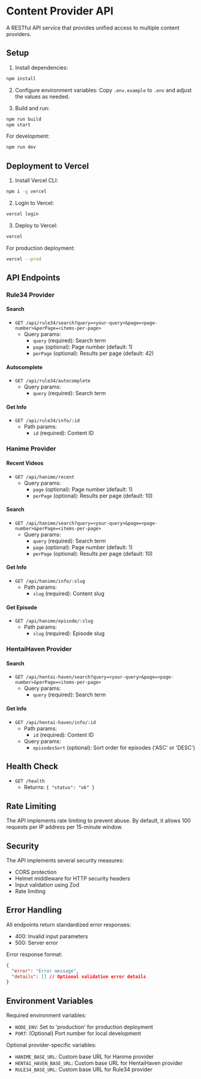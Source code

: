 # Content Provider API

A RESTful API service that provides unified access to multiple content providers.

## Setup

1. Install dependencies:
```bash
npm install
```

2. Configure environment variables:
Copy `.env.example` to `.env` and adjust the values as needed.

3. Build and run:
```bash
npm run build
npm start
```

For development:
```bash
npm run dev
```

## Deployment to Vercel

1. Install Vercel CLI:
```bash
npm i -g vercel
```

2. Login to Vercel:
```bash
vercel login
```

3. Deploy to Vercel:
```bash
vercel
```

For production deployment:
```bash
vercel --prod
```

## API Endpoints

### Rule34 Provider

#### Search
- `GET /api/rule34/search?query=<your-query>&page=<page-number>&perPage=<items-per-page>`
  - Query params:
    - `query` (required): Search term
    - `page` (optional): Page number (default: 1)
    - `perPage` (optional): Results per page (default: 42)

#### Autocomplete
- `GET /api/rule34/autocomplete`
  - Query params:
    - `query` (required): Search term

#### Get Info
- `GET /api/rule34/info/:id`
  - Path params:
    - `id` (required): Content ID

### Hanime Provider

#### Recent Videos
- `GET /api/hanime/recent`
  - Query params:
    - `page` (optional): Page number (default: 1)
    - `perPage` (optional): Results per page (default: 10)

#### Search
- `GET /api/hanime/search?query=<your-query>&page=<page-number>&perPage=<items-per-page>`
  - Query params:
    - `query` (required): Search term
    - `page` (optional): Page number (default: 1)
    - `perPage` (optional): Results per page (default: 10)

#### Get Info
- `GET /api/hanime/info/:slug`
  - Path params:
    - `slug` (required): Content slug

#### Get Episode
- `GET /api/hanime/episode/:slug`
  - Path params:
    - `slug` (required): Episode slug

### HentaiHaven Provider

#### Search
- `GET /api/hentai-haven/search?query=<your-query>&page=<page-number>&perPage=<items-per-page>`
  - Query params:
    - `query` (required): Search term

#### Get Info
- `GET /api/hentai-haven/info/:id`
  - Path params:
    - `id` (required): Content ID
  - Query params:
    - `episodesSort` (optional): Sort order for episodes ('ASC' or 'DESC')

## Health Check

- `GET /health`
  - Returns: `{ "status": "ok" }`

## Rate Limiting

The API implements rate limiting to prevent abuse. By default, it allows 100 requests per IP address per 15-minute window.

## Security

The API implements several security measures:
- CORS protection
- Helmet middleware for HTTP security headers
- Input validation using Zod
- Rate limiting

## Error Handling

All endpoints return standardized error responses:
- 400: Invalid input parameters
- 500: Server error

Error response format:
```json
{
  "error": "Error message",
  "details": [] // Optional validation error details
}
```

## Environment Variables

Required environment variables:
- `NODE_ENV`: Set to 'production' for production deployment
- `PORT`: (Optional) Port number for local development

Optional provider-specific variables:
- `HANIME_BASE_URL`: Custom base URL for Hanime provider
- `HENTAI_HAVEN_BASE_URL`: Custom base URL for HentaiHaven provider
- `RULE34_BASE_URL`: Custom base URL for Rule34 provider

